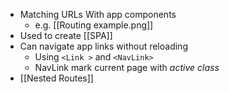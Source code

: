 - Matching URLs With app components 
	- e.g. [[Routing example.png]]
- Used to create [[SPA]]
- Can navigate app links without reloading
	- Using `<Link >` and `<NavLink>` 
    - NavLink mark current page with _active class_
- [[Nested Routes]]
